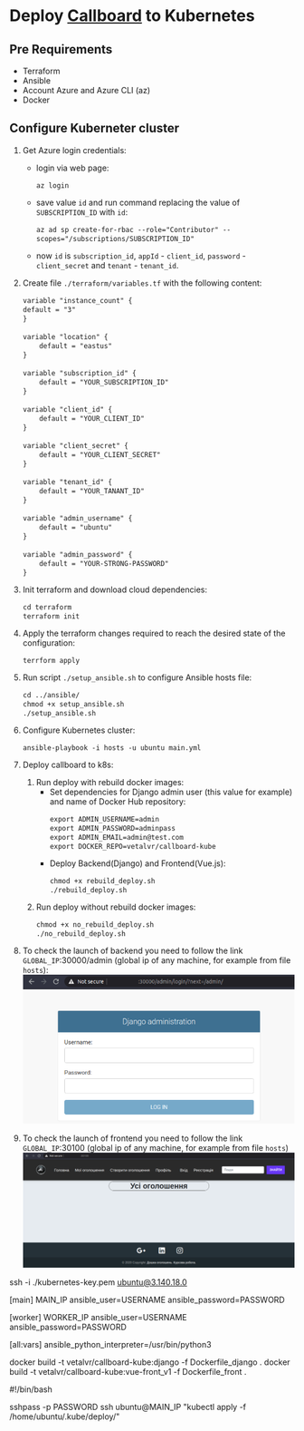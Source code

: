 # Deploy [Callboard](https://github.com/Vetal-V/Coursework-DS) to Kubernetes

## Pre Requirements
- Terraform
- Ansible
- Account Azure and Azure CLI (az)
- Docker

## Configure Kuberneter cluster
1. Get Azure login credentials:
    - login via web page:
        ```
        az login
        ```
    - save value `id` and run command replacing the value of `SUBSCRIPTION_ID` with `id`:
        ```
        az ad sp create-for-rbac --role="Contributor" --scopes="/subscriptions/SUBSCRIPTION_ID"
        ```
    - now `id` is `subscription_id`, `appId` - `client_id`, `password` - `client_secret` and `tenant` - `tenant_id`.
  
2. Create file `./terraform/variables.tf` with the following content:
    ```
    variable "instance_count" {
    default = "3"
    }

    variable "location" {
        default = "eastus"
    }

    variable "subscription_id" {
        default = "YOUR_SUBSCRIPTION_ID"
    }

    variable "client_id" {
        default = "YOUR_CLIENT_ID"
    }

    variable "client_secret" {
        default = "YOUR_CLIENT_SECRET"
    }

    variable "tenant_id" {
        default = "YOUR_TANANT_ID"
    }

    variable "admin_username" {
        default = "ubuntu"
    }

    variable "admin_password" {
        default = "YOUR-STRONG-PASSWORD"
    }
    ```
3. Init terraform and download cloud dependencies:
    ```
    cd terraform
    terraform init
    ```
4. Apply the terraform changes required to reach the desired state of the configuration:
   ```
   terrform apply
   ```
5. Run script `./setup_ansible.sh` to configure Ansible hosts file:
   ```
   cd ../ansible/
   chmod +x setup_ansible.sh
   ./setup_ansible.sh
   ```
6. Configure Kubernetes cluster:
   ```
   ansible-playbook -i hosts -u ubuntu main.yml
   ```
7. Deploy callboard to k8s:
   1. Run deploy with rebuild docker images:
      - Set dependencies for Django admin user (this value for example) and name of Docker Hub repository:
           ```
           export ADMIN_USERNAME=admin
           export ADMIN_PASSWORD=adminpass
           export ADMIN_EMAIL=admin@test.com
           export DOCKER_REPO=vetalvr/callboard-kube
           ```
      - Deploy Backend(Django) and Frontend(Vue.js):
           ```
           chmod +x rebuild_deploy.sh
           ./rebuild_deploy.sh
           ```
   2. Run deploy without rebuild docker images:
        ```
        chmod +x no_rebuild_deploy.sh
        ./no_rebuild_deploy.sh
        ```
8. To check the launch of backend you need to follow the link `GLOBAL_IP`:30000/admin (global ip of any machine, for example from file `hosts`):
![image](img/1.png)
9.  To check the launch of frontend you need to follow the link `GLOBAL_IP`:30100 (global ip of any machine, for example from file `hosts`)
![image](img/2.png)



ssh -i ./kubernetes-key.pem ubuntu@3.140.18.0


[main]
MAIN_IP ansible_user=USERNAME ansible_password=PASSWORD

[worker]
WORKER_IP ansible_user=USERNAME ansible_password=PASSWORD 

[all:vars]
ansible_python_interpreter=/usr/bin/python3


docker build -t vetalvr/callboard-kube:django -f Dockerfile_django .
docker build -t vetalvr/callboard-kube:vue-front_v1 -f Dockerfile_front .

#!/bin/bash

sshpass -p PASSWORD ssh ubuntu@MAIN_IP "kubectl apply -f /home/ubuntu/.kube/deploy/"
